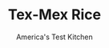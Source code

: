---
layout: ../../layouts/MarkdownPostLayout.astro
title: Tex-Mex Rice
author: America's Test Kitchen
pubDate: 2023-03-15
description: "We wanted to taste the tomato in this comforting rice dish."
image_url: https://res.cloudinary.com/hksqkdlah/image/upload/ar_1:1,c_fill,dpr_2.0,f_auto,fl_lossy.progressive.strip_profile,g_faces:auto,q_auto:low,w_344/8765_sfs-tex-mexrice-1-275952
tags: ["Side Dishes","Southwest (Tex-Mex)","Rice"]
calories: 706
protein: 2
carbohydrates: 6
fats: 
fiber: 2
ingredients: ["1 (14.5-ounce) can, diced tomatoes","1 1/2 cups, long grain white rice","1/4 cup, vegetable oil","1 , onion, chopped fine","1 , poblano chile (see note), seeded and chopped fine","2 , jalapeno chiles, seeded and chopped fine (see note)","1 teaspoon, ground cumin","1 teaspoon, dried oregano","1 1/2 cups, low-sodium chicken broth",", Salt"]
serves: 6
time: "1¼ hours"
instructions: ["RINSE RICE Process tomatoes in food processor until smooth; set aside. Place rice in fine-mesh strainer set over large bowl. Rinse under running water until water runs clear, about 1 minute. Drain rice well.","SAUTE AROMATICS Heat oil in Dutch oven over medium-high heat until shimmering. Add onion, poblano, and jalapenos and cook until softened, about 5 minutes; reserve ¼ cup pepper mixture. Stir rice, cumin, and oregano into pot and cook, stirring frequently, until rice is deep golden, 5 to 6 minutes.","SIMMER RICE Add broth, processed tomatoes, and 1 teaspoon salt and bring to boil. Cover, reduce heat to low, and simmer until liquid is absorbed and rice is tender, about 25 minutes. Remove from heat and stir in reserved pepper mixture. Cover and let stand for 10 minutes. Fluff with fork and season with salt. Serve."]
nutrition: ["257 mg Potassium","42 mg Phosphorus","37 mg Calcium","13 mg Magnesium","398 mg Sodium","10 g Fat","1 mg Niacin (B3)","6 g Monounsaturated","1 g Polyunsaturated","26 mg Vitamin C","2 g Fiber","12 µg Folate (food)","3 g Sugars","5 µg Vitamin K","152 g Water","6 g Carbs","12 µg Folate equivalent (total)","2 g Protein","2 mg Vitamin E","21 µg Vitamin A","117 kcal Energy","706 calories"]
notes: "Can’t find poblanos? Use an Anaheim chile or a green bell pepper combined with an extra jalapeno instead. For more heat, leave the ribs and seeds in the jalapenos."
---